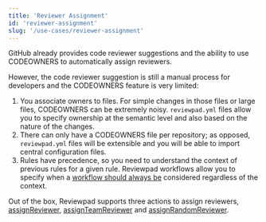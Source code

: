 ```yaml
---
title: 'Reviewer Assignment'
id: 'reviewer-assignment'
slug: '/use-cases/reviewer-assignment'
---
```


GitHub already provides code reviewer suggestions and the ability to use CODEOWNERS to automatically assign reviewers.

However, the code reviewer suggestion is still a manual process for developers and the CODEOWNERS feature is very limited:

1. You associate owners to files. For simple changes in those files or large files, CODEOWNERS can be extremely noisy. `reviewpad.yml` files allow you to specify ownership at the semantic level and also based on the nature of the changes.
2. There can only have a CODEOWNERS file per repository; as opposed, `reviewpad.yml` files will be extensible and you will be able to import central configuration files.
3. Rules have precedence, so you need to understand the context of previous rules for a given rule. Reviewpad workflows allow you to specify when a [workflow should always be](/guides/syntax#workflow) considered regardless of the context.

Out of the box, Reviewpad supports three actions to assign reviewers, [assignReviewer](/guides/built-ins#assignreviewer), [assignTeamReviewer](/guides/built-ins#assignteamreviewer) and [assignRandomReviewer](/guides/built-ins#assignrandomreviewer).